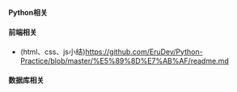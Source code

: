 #### Python相关

#### 前端相关

- (html、css、js小结)https://github.com/EruDev/Python-Practice/blob/master/%E5%89%8D%E7%AB%AF/readme.md

#### 数据库相关

